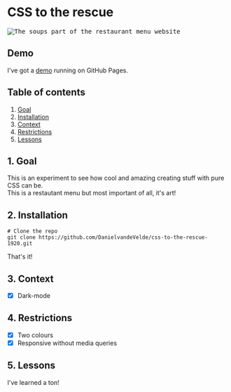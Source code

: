 # CSS to the rescue

<kbd>![The soups part of the restaurant menu website](https://raw.githubusercontent.com/DanielvandeVelde/web-app-from-scratch-1920/master/public/img/readme.png "The soups part of the restaurant menu website")</kbd>

## Demo

I've got a [demo](https://danielvandevelde.github.io/css-to-the-rescue-1920/) running on GitHub Pages.

## Table of contents

1. [Goal](#1-Goal)
2. [Installation](#2-Installation)
3. [Context](#3-Context)
4. [Restrictions](#4-Restrictions)
5. [Lessons](#5-Lessons)

## 1. Goal

This is an experiment to see how cool and amazing creating stuff with pure CSS can be.  
This is a restautant menu but most important of all, it's art!

## 2. Installation

```
# Clone the repo
git clone https://github.com/DanielvandeVelde/css-to-the-rescue-1920.git
```

That's it!

## 3. Context

- [x] Dark-mode

## 4. Restrictions

- [x] Two colours
- [x] Responsive without media queries

## 5. Lessons

I've learned a ton!
